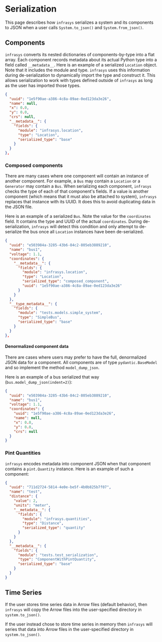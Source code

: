 # Serialization
This page describes how `infrasys` serializes a system and its components to JSON when a user calls
`System.to_json()` and `System.from_json()`.

## Components
`infrasys` converts its nested dictionaries of components-by-type into a flat array. Each component
records metadata about its actual Python type into a field called `__metadata__`. Here is an example
of a serialized `Location` object. Note that it includes the module and type. `infrasys` uses this
information during de-serialization to dynamically import the type and construct it. This allows
serialization to work with types defined outside of `infrasys` as long as the user has imported
those types.

```json
{
  "uuid": "1e5f90ae-a386-4c8a-89ae-0ed123da3e26",
  "name": null,
  "x": 0.0,
  "y": 0.0,
  "crs": null,
  "__metadata__": {
    "fields": {
      "module": "infrasys.location",
      "type": "Location",
      "serialized_type": "base"
    }
  }
},
```

### Composed components
There are many cases where one component will contain an instance of another component. For example,
a `Bus` may contain a `Location` or a `Generator` may contain a `Bus`. When serializing each
component, `infrasys` checks the type of each of that component's fields. If a value is another
component (which means that it must also be attached to system), `infrasys` replaces that instance
with its UUID. It does this to avoid duplicating data in the JSON file.

Here is an example of a serialized `Bus`. Note the value for the `coordinates` field. It contains the
type and UUID of the actual `coordinates`. During de-serialization, `infrasys` will detect this
condition and only attempt to de-serialize the bus once all `Location` instances have been
de-serialized.

```json
{
  "uuid": "e503984a-3285-43b6-84c2-805eb3889210",
  "name": "bus1",
  "voltage": 1.1,
  "coordinates": {
    "__metadata__": {
      "fields": {
        "module": "infrasys.location",
        "type": "Location",
        "serialized_type": "composed_component",
        "uuid": "1e5f90ae-a386-4c8a-89ae-0ed123da3e26"
      }
    }
  },
  "__type_metadata__": {
    "fields": {
      "module": "tests.models.simple_system",
      "type": "SimpleBus",
      "serialized_type": "base"
    }
  }
},
```

#### Denormalized component data
There are cases where users may prefer to have the full, denormalized JSON data for a component.
All components are of type `pydantic.BaseModel` and so implement the method `model_dump_json`.

Here is an example of a bus serialized that way (`bus.model_dump_json(indent=2)`):

```json
{
  "uuid": "e503984a-3285-43b6-84c2-805eb3889210",
  "name": "bus1",
  "voltage": 1.1,
  "coordinates": {
    "uuid": "1e5f90ae-a386-4c8a-89ae-0ed123da3e26",
    "name": null,
    "x": 0.0,
    "y": 0.0,
    "crs": null
  }
}
```

### Pint Quantities
`infrasys` encodes metadata into component JSON when that component contains a `pint.Quantity`
instance. Here is an example of such a component:

```json
{
  "uuid": "711d2724-5814-4e0e-be5f-4b0b825b7f07",
  "name": "test",
  "distance": {
    "value": 2,
    "units": "meter",
    "__metadata__": {
      "fields": {
        "module": "infrasys.quantities",
        "type": "Distance",
        "serialized_type": "quantity"
      }
    }
  },
  "__metadata__": {
    "fields": {
      "module": "tests.test_serialization",
      "type": "ComponentWithPintQuantity",
      "serialized_type": "base"
    }
  }
}
```

## Time Series
If the user stores time series data in Arrow files (default behavior), then `infrasys` will copy
the Arrow files into the user-specified directory in `system.to_json()`.

If the user instead chose to store time series in memory then `infrasys` will series that data
into Arrow files in the user-specified directory in `system.to_json()`.

